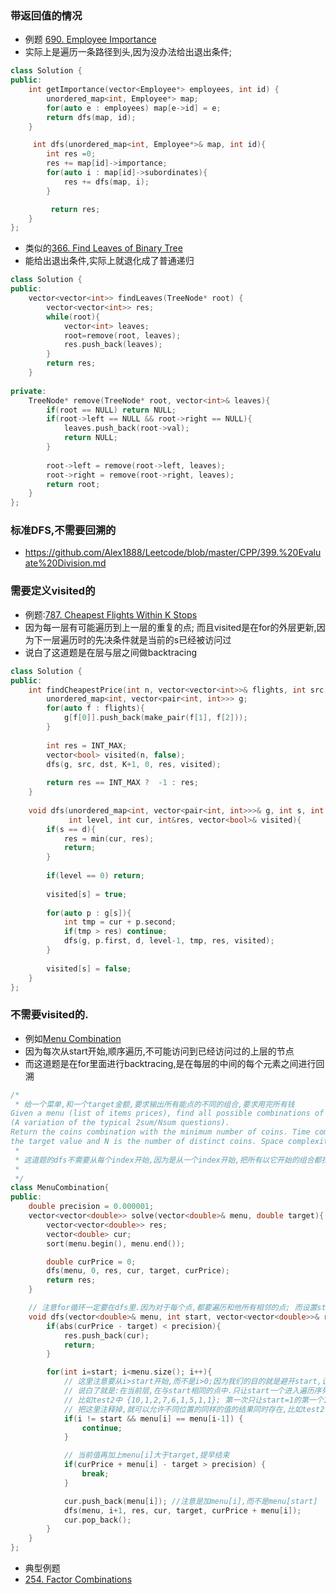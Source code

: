 ### 带返回值的情况
* 例题 [690. Employee Importance](https://leetcode.com/problems/employee-importance/)
* 实际上是遍历一条路径到头,因为没办法给出退出条件;

```c++
class Solution {
public:
    int getImportance(vector<Employee*> employees, int id) {
        unordered_map<int, Employee*> map;
        for(auto e : employees) map[e->id] = e;
        return dfs(map, id);
    }

     int dfs(unordered_map<int, Employee*>& map, int id){
        int res =0;
        res += map[id]->importance;
        for(auto i : map[id]->subordinates){
            res += dfs(map, i);
        }

         return res;
    }
};

```
* 类似的[366. Find Leaves of Binary Tree](https://leetcode.com/problems/find-leaves-of-binary-tree/description/)
* 能给出退出条件,实际上就退化成了普通递归

```c++
class Solution {
public:
    vector<vector<int>> findLeaves(TreeNode* root) {
        vector<vector<int>> res;
        while(root){
            vector<int> leaves;
            root=remove(root, leaves);
            res.push_back(leaves);
        }
        return res;
    }
    
private:
    TreeNode* remove(TreeNode* root, vector<int>& leaves){
        if(root == NULL) return NULL;
        if(root->left == NULL && root->right == NULL){
            leaves.push_back(root->val);
            return NULL;
        }
        
        root->left = remove(root->left, leaves);
        root->right = remove(root->right, leaves);
        return root;
    }
};

```

### 标准DFS,不需要回溯的
* https://github.com/Alex1888/Leetcode/blob/master/CPP/399.%20Evaluate%20Division.md

### 需要定义visited的
* 例题:[787. Cheapest Flights Within K Stops](https://leetcode.com/problems/cheapest-flights-within-k-stops/)
* 因为每一层有可能遍历到上一层的重复的点; 而且visited是在for的外层更新,因为下一层遍历时的先决条件就是当前的s已经被访问过
* 说白了这道题是在层与层之间做backtracing

```c++
class Solution {
public:
    int findCheapestPrice(int n, vector<vector<int>>& flights, int src, int dst, int K) {
        unordered_map<int, vector<pair<int, int>>> g;
        for(auto f : flights){
            g[f[0]].push_back(make_pair(f[1], f[2])); 
        }
        
        int res = INT_MAX;
        vector<bool> visited(n, false);
        dfs(g, src, dst, K+1, 0, res, visited);
        
        return res == INT_MAX ?  -1 : res;
    }
    
    void dfs(unordered_map<int, vector<pair<int, int>>>& g, int s, int d, 
             int level, int cur, int&res, vector<bool>& visited){
        if(s == d){
            res = min(cur, res);
            return;
        }
        
        if(level == 0) return;
        
        visited[s] = true;
        
        for(auto p : g[s]){
            int tmp = cur + p.second;
            if(tmp > res) continue;
            dfs(g, p.first, d, level-1, tmp, res, visited);
        }
        
        visited[s] = false;
    }
};

```

### 不需要visited的.
* 例如[Menu Combination](https://github.com/Alex1888/InterviewProblems/blob/master/Airbnb/Menu%20Combination%20Sum/main.cpp)
* 因为每次从start开始,顺序遍历,不可能访问到已经访问过的上层的节点
* 而这道题是在for里面进行backtracing,是在每层的中间的每个元素之间进行回溯

```c++
/*
 * 给一个菜单,和一个target金额,要求输出所有能点的不同的组合,要求用完所有钱
Given a menu (list of items prices), find all possible combinations of items that sum a particular value K.
(A variation of the typical 2sum/Nsum questions).
Return the coins combination with the minimum number of coins. Time complexity O(MN), where M is
the target value and N is the number of distinct coins. Space complexity O(M).
 * 
 * 这道题的dfs不需要从每个index开始,因为是从一个index开始,把所有以它开始的组合都找完,然后再从下一个index开始.
 *
 */
class MenuCombination{
public:
    double precision = 0.000001;
    vector<vector<double>> solve(vector<double>& menu, double target){
        vector<vector<double>> res;
        vector<double> cur;
        sort(menu.begin(), menu.end());

        double curPrice = 0;
        dfs(menu, 0, res, cur, target, curPrice);
        return res;
    }

    // 注意for循环一定要在dfs里.因为对于每个点,都要遍历和他所有相邻的点; 而设置start和排序,只是剪枝的一种方法
    void dfs(vector<double>& menu, int start, vector<vector<double>>& res, vector<double>& cur, double target, double curPrice){
        if(abs(curPrice - target) < precision){
            res.push_back(cur);
            return;
        }

        for(int i=start; i<menu.size(); i++){
            // 这里注意要从i>start开始,而不是i>0;因为我们的目的就是避开start,让start能顺序进入cur;
            // 说白了就是:在当前层,在与start相同的点中.只让start一个进入遍历序列; 而其他的点即使和start相同,也等到再下一层遍历
            // 比如test2中 {10,1,2,7,6,1,5,1,1}; 第一次只让start=1的第一个1进入,然后它就会遍历出[1,1,1,5]这个结果
            // 把这里注释掉,就可以允许不同位置的同样的值的结果同时存在,比如test2中会出现多个[1,1,1,5],里面的1代表不同的菜
            if(i != start && menu[i] == menu[i-1]) {
                continue;
            }

            // 当前值再加上menu[i]大于target,提早结束
            if(curPrice + menu[i] - target > precision) {
                break;
            }

            cur.push_back(menu[i]); //注意是加menu[i],而不是menu[start]
            dfs(menu, i+1, res, cur, target, curPrice + menu[i]);
            cur.pop_back();
        }
    }
};
```

* 典型例题
* [254. Factor Combinations](https://leetcode.com/problems/factor-combinations/)
